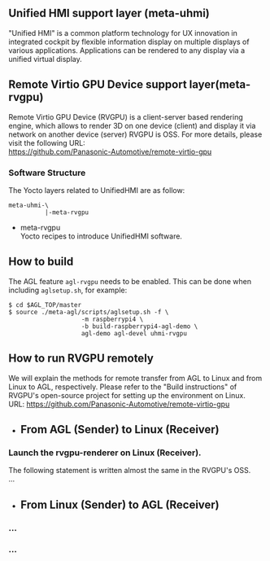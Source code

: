 ## Unified HMI support layer (meta-uhmi)
"Unified HMI" is a common platform technology for UX innovation in integrated cockpit by flexible information display on multiple displays of various applications. Applications can be rendered to any display via a unified virtual display.

## Remote Virtio GPU Device support layer(meta-rvgpu)
Remote Virtio GPU Device (RVGPU) is a client-server based rendering engine, which allows to render 3D on one device (client) and display it via network on another device (server)
RVGPU is OSS. For more details, please visit the following URL:  
https://github.com/Panasonic-Automotive/remote-virtio-gpu

### Software Structure
The Yocto layers related to UnifiedHMI are as follow:

```
meta-uhmi-\
          |-meta-rvgpu
```

* meta-rvgpu  
Yocto recipes to introduce UnifiedHMI software.

## How to build
The AGL feature `agl-rvgpu` needs to be enabled. This can be done when including `aglsetup.sh`, for example:
```
$ cd $AGL_TOP/master
$ source ./meta-agl/scripts/aglsetup.sh -f \
                    -m raspberrypi4 \
                    -b build-raspberrypi4-agl-demo \
                    agl-demo agl-devel uhmi-rvgpu
```

## How to run RVGPU remotely
We will explain the methods for remote transfer from AGL to Linux and from Linux to AGL, respectively.
Please refer to the "Build instructions" of RVGPU's open-source project for setting up the environment on Linux.  
URL: https://github.com/Panasonic-Automotive/remote-virtio-gpu

- ## From AGL (Sender) to Linux (Receiver)
### Launch the rvgpu-renderer on Linux (Receiver).

The following statement is written almost the same in the RVGPU's OSS.  
...

- ## From Linux (Sender) to AGL (Receiver)
### ...
### ...
